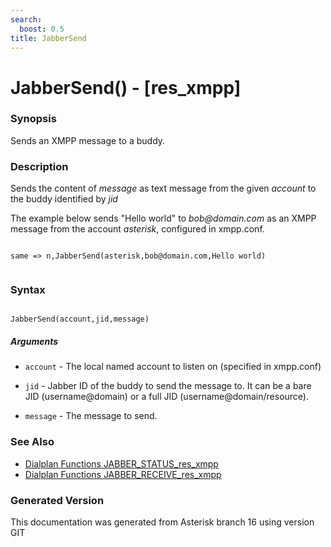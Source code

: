 ```yaml
---
search:
  boost: 0.5
title: JabberSend
---
```


# JabberSend() - [res_xmpp\]

### Synopsis

Sends an XMPP message to a buddy.

### Description

Sends the content of _message_ as text message from the given _account_ to the buddy identified by _jid_<br>

The example below sends "Hello world" to _bob@domain.com_ as an XMPP message from the account _asterisk_, configured in xmpp.conf.<br>

``` title="Example: Send 'Hello world' to Bob"

same => n,JabberSend(asterisk,bob@domain.com,Hello world)


```

### Syntax


```

JabberSend(account,jid,message)
```
##### Arguments


* `account` - The local named account to listen on (specified in xmpp.conf)<br>

* `jid` - Jabber ID of the buddy to send the message to. It can be a bare JID (username@domain) or a full JID (username@domain/resource).<br>

* `message` - The message to send.<br>

### See Also

* [Dialplan Functions JABBER_STATUS_res_xmpp](/Asterisk_16_Documentation/API_Documentation/Dialplan_Functions/JABBER_STATUS_res_xmpp)
* [Dialplan Functions JABBER_RECEIVE_res_xmpp](/Asterisk_16_Documentation/API_Documentation/Dialplan_Functions/JABBER_RECEIVE_res_xmpp)


### Generated Version

This documentation was generated from Asterisk branch 16 using version GIT 